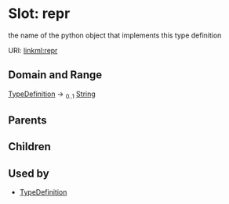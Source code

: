 
# Slot: repr


the name of the python object that implements this type definition

URI: [linkml:repr](https://w3id.org/linkml/repr)


## Domain and Range

[TypeDefinition](TypeDefinition.md) &#8594;  <sub>0..1</sub> [String](String.md)

## Parents


## Children


## Used by

 * [TypeDefinition](TypeDefinition.md)
